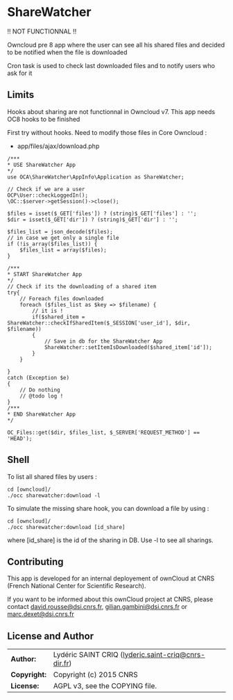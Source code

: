 # ShareWatcher

!! NOT FUNCTIONNAL !!

Owncloud pre 8 app where the user can see all his shared files and decided to be notified when the file is downloaded


Cron task is used to check last downloaded files and to notify users who ask for it

## Limits 

Hooks about sharing are not functionnal in Owncloud v7. This app needs OC8 hooks to be finished

First try without hooks. Need to modify those files in Core Owncloud :

 - app/files/ajax/download.php 
```
/***
* USE ShareWatcher App
*/
use OCA\ShareWatcher\AppInfo\Application as ShareWatcher;

// Check if we are a user
OCP\User::checkLoggedIn();
\OC::$server->getSession()->close();

$files = isset($_GET['files']) ? (string)$_GET['files'] : '';
$dir = isset($_GET['dir']) ? (string)$_GET['dir'] : '';

$files_list = json_decode($files);
// in case we get only a single file
if (!is_array($files_list)) {
	$files_list = array($files);
}

/***
* START ShareWatcher App
*/
// Check if its the downloading of a shared item
try{
	// Foreach files downloaded
	foreach ($files_list as $key => $filename) {
		// it is !
		if($shared_item = ShareWatcher::checkIfSharedItem($_SESSION['user_id'], $dir, $filename))
		{
			// Save in db for the ShareWatcher App			
			ShareWatcher::setItemIsDownloaded($shared_item['id']);
		}
	}

}
catch (Exception $e)
{
	// Do nothing
	// @todo log !
}
/***
* END ShareWatcher App
*/

OC_Files::get($dir, $files_list, $_SERVER['REQUEST_METHOD'] == 'HEAD');
```

## Shell
To list all shared files by users :

```
cd [owncloud]/
./occ sharewatcher:download -l
```

To simulate the missing share hook, you can download a file by using : 
```
cd [owncloud]/
./occ sharewatcher:download [id_share]
```
where [id_share] is the id of the sharing in DB. Use -l to see all sharings.

## Contributing

This app is developed for an internal deployement of ownCloud at CNRS (French National Center for Scientific Research).

If you want to be informed about this ownCloud project at CNRS, please contact david.rousse@dsi.cnrs.fr, gilian.gambini@dsi.cnrs.fr or marc.dexet@dsi.cnrs.fr

## License and Author

|                      |                                          |
|:---------------------|:-----------------------------------------|
| **Author:**          | Lydéric SAINT CRIQ (lyderic.saint-criq@cnrs-dir.fr)
| **Copyright:**       | Copyright (c) 2015 CNRS
| **License:**         | AGPL v3, see the COPYING file.

